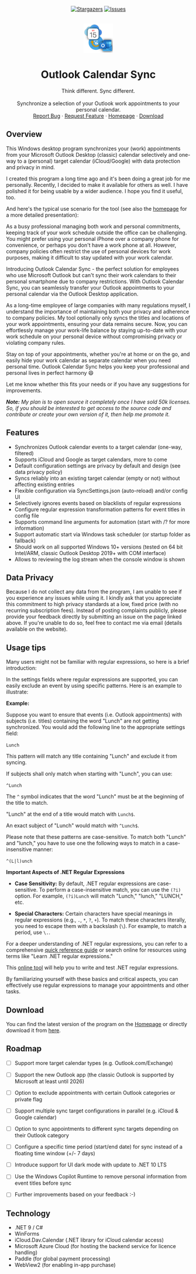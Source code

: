 <!-- SHIELDS -->
<div align="center">

[![Stargazers][stars-shield]][stars-url]
[![Issues][issues-shield]][issues-url]

</div>

<!-- PROJECT LOGO -->
<br />
<div align="center">
  <a href="https://github.com/thgossler/OutlookCalendarSync-pub">
    <img src="images/logo.png" alt="Logo" width="80" height="80">
  </a>

  <h1 align="center">Outlook Calendar Sync</h1>

  <p align="center">
    Think different. Sync different.<br /><br />
    Synchronize a selection of your Outlook work appointments to your personal calendar.
    <br />
    <a href="https://github.com/thgossler/OutlookCalendarSync-pub/issues">Report Bug</a>
    ·
    <a href="https://github.com/thgossler/OutlookCalendarSync-pub/issues">Request Feature</a>
    ·
    <a href="https://www.apps.thomas-gossler.de/OutlookCalendarSync/">Homepage</a>
    ·
    <a href="https://thomasgossler.blob.core.windows.net/outlookcalendarsync/OutlookCalendarSync-Setup.exe">Download</a>
  </p>
</div>


## Overview

This Windows desktop program synchronizes your (work) appointments from your Microsoft Outlook Desktop (classic) calendar 
selectively and one-way to a (personal) target calendar (iCloud/Google) with data protection and privacy in mind.

I created this program a long time ago and it's been doing a great job for me personally. Recently, I decided to make
it available for others as well. I have polished it for being usable by a wider audience. I hope you find it useful, too. 

And here's the typical use scenario for the tool (see also the [homepage](https://www.apps.thomas-gossler.de/OutlookCalendarSync/) 
for a more detailed presentation):

As a busy professional managing both work and personal commitments, keeping track of your work schedule outside the
office can be challenging. You might prefer using your personal iPhone over a company phone for convenience, or perhaps
you don't have a work phone at all. However, company policies often restrict the use of personal devices for work
purposes, making it difficult to stay updated with your work calendar.

Introducing Outlook Calendar Sync - the perfect solution for employees who use Microsoft Outlook but can't sync their
work calendars to their personal smartphone due to company restrictions. With Outlook Calendar Sync, you can seamlessly
transfer your Outlook appointments to your personal calendar via the Outlook Desktop application.

As a long-time employee of large companies with many regulations myself, I understand the importance of maintaining both
your privacy and adherence to company policies. My tool optionally only syncs the titles and locations of your work appointments,
ensuring your data remains secure. Now, you can effortlessly manage your work-life balance by staying up-to-date with your
work schedule on your personal device without compromising privacy or violating company rules.

Stay on top of your appointments, whether you're at home or on the go, and easily hide your work calendar as separate
calendar when you need personal time. Outlook Calendar Sync helps you keep your professional and personal lives
in perfect harmony :smile:

Let me know whether this fits your needs or if you have any suggestions for improvements.

_**Note:** My plan is to open source it completely once I have sold 50k licenses. So, if you should be interested to get access
to the source code and contribute or create your own version of it, then help me promote it._


## Features

- Synchronizes Outlook calendar events to a target calendar (one-way, filtered)
- Supports iCloud and Google as target calendars, more to come
- Default configuration settings are privacy by default and design (see data privacy policy)
- Syncs reliably into an existing target calendar (empty or not) without affecting existing entries
- Flexible configuration via SyncSettings.json (auto-reload) and/or config UI
- Selectively ignores events based on blacklists of regular expressions
- Configure regular expression transformation patterns for event titles in config file
- Supports command line arguments for automation (start with /? for more information)
- Support automatic start via Windows task scheduler (or startup folder as fallback)
- Should work on all supported Windows 10+ versions (tested on 64 bit Intel/ARM, classic Outlook Desktop 2019+ with COM interface)
- Allows to reviewing the log stream when the console window is shown


## Data Privacy

Because I do not collect any data from the program, I am unable to see if you experience any issues 
while using it. I kindly ask that you appreciate this commitment to high privacy standards at a low, 
fixed price (with no recurring subscription fees). Instead of posting complaints publicly, please 
provide your feedback directly by submitting an issue on the page linked above. If you're unable to do 
so, feel free to contact me via email (details available on the website).


## Usage tips

Many users might not be familiar with regular expressions, so here is a brief introduction:

In the settings fields where regular expressions are supported, you can easily exclude an event by using specific patterns. Here is an example to illustrate:

**Example:**

Suppose you want to ensure that events (i.e. Outlook appointments) with subjects (i.e. titles) containing the word "Lunch" are not getting synchronized. You would add the following line to the appropriate settings field:

`Lunch`

This pattern will match any title containing "Lunch" and exclude it from syncing. 

If subjects shall only match when starting with "Lunch", you can use:

`^Lunch`

The `^` symbol indicates that the word "Lunch" must be at the beginning of the title to match.

"Lunch" at the end of a title would match with `Lunch$`.

An exact subject of "Lunch" would match with `^Lunch$`.

Please note that these patterns are case-sensitive. To match both "Lunch" and "lunch," you have to use one the following ways to match in a case-insensitive manner:

`^(L|l)unch`

**Important Aspects of .NET Regular Expressions**

- **Case Sensitivity:** By default, .NET regular expressions are case-sensitive. To perform a case-insensitive match, you can use the `(?i)` option. For example, `(?i)Lunch` will match "Lunch," "lunch," "LUNCH," etc.

- **Special Characters:** Certain characters have special meanings in regular expressions (e.g., `.`, `*`, `?`, `+`). To match these characters literally, you need to escape them with a backslash (`\`). For example, to match a period, use `\.`.

For a deeper understanding of .NET regular expressions, you can refer to a comprehensive [quick reference guide](https://download.microsoft.com/download/D/2/4/D240EBF6-A9BA-4E4F-A63F-AEB6DA0B921C/Regular%20expressions%20quick%20reference.pdf) or search online for resources using terms like "Learn .NET regular expressions."

This [online tool](https://regex101.com/r/mziATF/1) will help you to write and test .NET regular expressions.

By familiarizing yourself with these basics and critical aspects, you can effectively use regular expressions to manage your appointments and other tasks.


## Download

You can find the latest version of the program on the 
<a href="https://www.apps.thomas-gossler.de/OutlookCalendarSync/" target="_blank">Homepage</a> 
or directly download it from 
[here](https://thomasgossler.blob.core.windows.net/outlookcalendarsync/OutlookCalendarSync-Setup.exe).


## Roadmap

- [ ] Support more target calendar types (e.g. Outlook.com/Exchange)
- [ ] Support the new Outlook app (the classic Outlook is supported by Microsoft at least until 2026)
- [ ] Option to exclude appointments with certain Outlook categories or private flag
- [ ] Support multiple sync target configurations in parallel (e.g. iCloud & Google calendar)
- [ ] Option to sync appointments to different sync targets depending on
  their Outlook category
- [ ] Configure a specific time period (start/end date) for sync instead of a
  floating time window (+/- 7 days)
- [ ] Introduce support for UI dark mode with update to .NET 10 LTS
- [ ] Use the Windows Copilot Runtime to remove personal information from event
  titles before sync
- [ ] Further improvements based on your feedback :-)


## Technology

- .NET 9 / C#
- WinForms
- iCloud.Dav.Calendar (.NET library for iCloud calendar access)
- Microsoft Azure Cloud (for hosting the backend service for licence handling)
- Paddle (for global payment processing)
- WebView2 (for enabling in-app purchase)


<!-- MARKDOWN LINKS & IMAGES (https://www.markdownguide.org/basic-syntax/#reference-style-links) -->
[contributors-shield]: https://img.shields.io/github/contributors/thgossler/OutlookCalendarSync-pub.svg
[contributors-url]: https://github.com/thgossler/OutlookCalendarSync-pub/graphs/contributors
[forks-shield]: https://img.shields.io/github/forks/thgossler/OutlookCalendarSync-pub.svg
[forks-url]: https://github.com/thgossler/OutlookCalendarSync-pub/network/members
[stars-shield]: https://img.shields.io/github/stars/thgossler/OutlookCalendarSync-pub.svg
[stars-url]: https://github.com/thgossler/OutlookCalendarSync-pub/stargazers
[issues-shield]: https://img.shields.io/github/issues/thgossler/OutlookCalendarSync-pub.svg
[issues-url]: https://github.com/thgossler/OutlookCalendarSync-pub/issues
